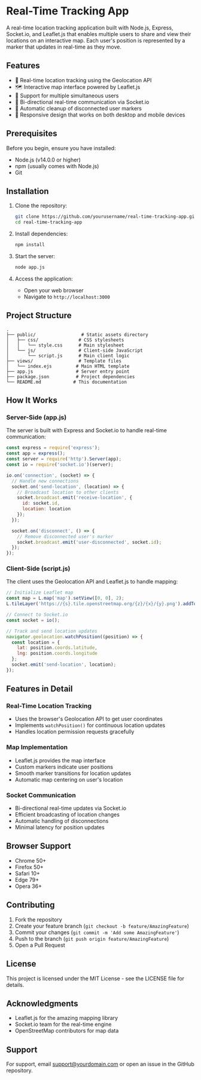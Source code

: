 # Real-Time Tracking App

A real-time location tracking application built with Node.js, Express, Socket.io, and Leaflet.js that enables multiple users to share and view their locations on an interactive map. Each user's position is represented by a marker that updates in real-time as they move.

## Features

- 📍 Real-time location tracking using the Geolocation API
- 🗺️ Interactive map interface powered by Leaflet.js
- 👥 Support for multiple simultaneous users
- 🔄 Bi-directional real-time communication via Socket.io
- 🚫 Automatic cleanup of disconnected user markers
- 📱 Responsive design that works on both desktop and mobile devices

## Prerequisites

Before you begin, ensure you have installed:

- Node.js (v14.0.0 or higher)
- npm (usually comes with Node.js)
- Git

## Installation

1. Clone the repository:
   ```bash
   git clone https://github.com/yourusername/real-time-tracking-app.git
   cd real-time-tracking-app
   ```

2. Install dependencies:
   ```bash
   npm install
   ```

3. Start the server:
   ```bash
   node app.js
   ```

4. Access the application:
   - Open your web browser
   - Navigate to `http://localhost:3000`

## Project Structure

```
.
├── public/                 # Static assets directory
│   ├── css/               # CSS stylesheets
│   │   └── style.css      # Main stylesheet
│   └── js/                # Client-side JavaScript
│       └── script.js      # Main client logic
├── views/                 # Template files
│   └── index.ejs         # Main HTML template
├── app.js                # Server entry point
├── package.json          # Project dependencies
└── README.md            # This documentation
```

## How It Works

### Server-Side (app.js)

The server is built with Express and Socket.io to handle real-time communication:

```javascript
const express = require('express');
const app = express();
const server = require('http').Server(app);
const io = require('socket.io')(server);

io.on('connection', (socket) => {
  // Handle new connections
  socket.on('send-location', (location) => {
    // Broadcast location to other clients
    socket.broadcast.emit('receive-location', {
      id: socket.id,
      location: location
    });
  });

  socket.on('disconnect', () => {
    // Remove disconnected user's marker
    socket.broadcast.emit('user-disconnected', socket.id);
  });
});
```

### Client-Side (script.js)

The client uses the Geolocation API and Leaflet.js to handle mapping:

```javascript
// Initialize Leaflet map
const map = L.map('map').setView([0, 0], 2);
L.tileLayer('https://{s}.tile.openstreetmap.org/{z}/{x}/{y}.png').addTo(map);

// Connect to Socket.io
const socket = io();

// Track and send location updates
navigator.geolocation.watchPosition((position) => {
  const location = {
    lat: position.coords.latitude,
    lng: position.coords.longitude
  };
  socket.emit('send-location', location);
});
```

## Features in Detail

### Real-Time Location Tracking

- Uses the browser's Geolocation API to get user coordinates
- Implements `watchPosition()` for continuous location updates
- Handles location permission requests gracefully

### Map Implementation

- Leaflet.js provides the map interface
- Custom markers indicate user positions
- Smooth marker transitions for location updates
- Automatic map centering on user's location

### Socket Communication

- Bi-directional real-time updates via Socket.io
- Efficient broadcasting of location changes
- Automatic handling of disconnections
- Minimal latency for position updates

## Browser Support

- Chrome 50+
- Firefox 50+
- Safari 10+
- Edge 79+
- Opera 36+

## Contributing

1. Fork the repository
2. Create your feature branch (`git checkout -b feature/AmazingFeature`)
3. Commit your changes (`git commit -m 'Add some AmazingFeature'`)
4. Push to the branch (`git push origin feature/AmazingFeature`)
5. Open a Pull Request

## License

This project is licensed under the MIT License - see the LICENSE file for details.

## Acknowledgments

- Leaflet.js for the amazing mapping library
- Socket.io team for the real-time engine
- OpenStreetMap contributors for map data

## Support

For support, email support@yourdomain.com or open an issue in the GitHub repository.
